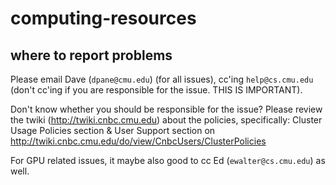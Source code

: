 # computing-resources

## where to report problems

Please email Dave (`dpane@cmu.edu`) (for all issues), cc'ing `help@cs.cmu.edu` (don't cc'ing if you are responsible for the issue. THIS IS IMPORTANT).

Don't know whether you should be responsible for the issue? 
Please review the twiki (<http://twiki.cnbc.cmu.edu>) about the policies, specifically:
Cluster Usage Policies section & User Support section on <http://twiki.cnbc.cmu.edu/do/view/CnbcUsers/ClusterPolicies>  

For GPU related issues, it maybe also good to cc Ed (`ewalter@cs.cmu.edu`) as well.
